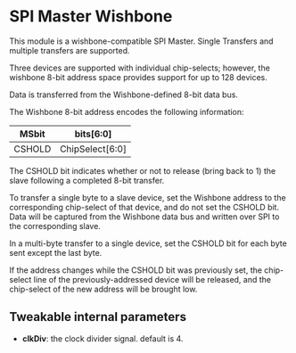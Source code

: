 SPI Master Wishbone
========

This module is a wishbone-compatible SPI Master. Single Transfers and multiple
transfers are supported.

Three devices are supported with individual chip-selects; however, the 
wishbone 8-bit address
space provides support for up to 128 devices. 

Data is transferred from the Wishbone-defined 8-bit data bus.

The Wishbone 8-bit address encodes the following information:

|MSbit|bits[6:0]|
|-----|---------|
| CSHOLD | ChipSelect[6:0] |


The CSHOLD bit indicates whether or not to release (bring back to 1) the slave 
following a completed 8-bit transfer.

To transfer a single byte to a slave device, set the Wishbone address to the
corresponding chip-select of that device, and do not set the CSHOLD bit. Data
will be captured from the Wishbone data bus and written over SPI to the 
corresponding slave.

In a multi-byte transfer to a single device, set the CSHOLD bit for each
byte sent except the last byte.

If the address changes while the CSHOLD bit was previously set, the chip-select
line of the previously-addressed device will be released, and the chip-select
of the new address will be brought low.

## Tweakable internal parameters
* **clkDiv**: the clock divider signal. default is 4.
